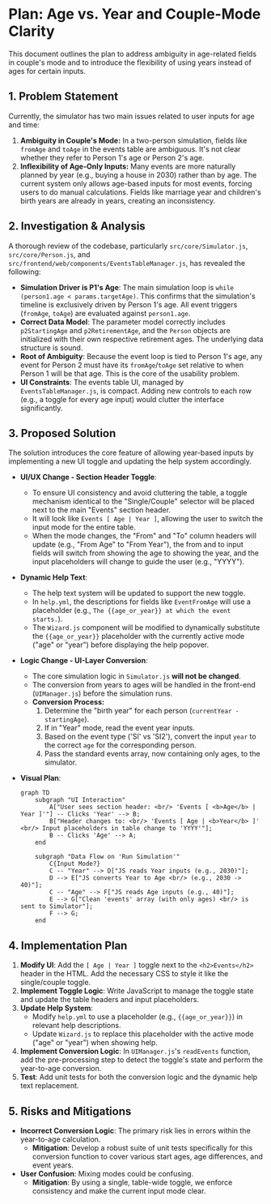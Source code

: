 # Plan: Age vs. Year and Couple-Mode Clarity

This document outlines the plan to address ambiguity in age-related fields in couple's mode and to introduce the flexibility of using years instead of ages for certain inputs.

## 1. Problem Statement

Currently, the simulator has two main issues related to user inputs for age and time:

1.  **Ambiguity in Couple's Mode:** In a two-person simulation, fields like `fromAge` and `toAge` in the events table are ambiguous. It's not clear whether they refer to Person 1's age or Person 2's age.
2.  **Inflexibility of Age-Only Inputs:** Many events are more naturally planned by year (e.g., buying a house in 2030) rather than by age. The current system only allows age-based inputs for most events, forcing users to do manual calculations. Fields like marriage year and children's birth years are already in years, creating an inconsistency.

## 2. Investigation & Analysis

A thorough review of the codebase, particularly `src/core/Simulator.js`, `src/core/Person.js`, and `src/frontend/web/components/EventsTableManager.js`, has revealed the following:

*   **Simulation Driver is P1's Age**: The main simulation loop is `while (person1.age < params.targetAge)`. This confirms that the simulation's timeline is exclusively driven by Person 1's age. All event triggers (`fromAge`, `toAge`) are evaluated against `person1.age`.
*   **Correct Data Model**: The parameter model correctly includes `p2StartingAge` and `p2RetirementAge`, and the `Person` objects are initialized with their own respective retirement ages. The underlying data structure is sound.
*   **Root of Ambiguity**: Because the event loop is tied to Person 1's age, any event for Person 2 must have its `fromAge`/`toAge` set relative to when Person 1 will be that age. This is the core of the usability problem.
*   **UI Constraints**: The events table UI, managed by `EventsTableManager.js`, is compact. Adding new controls to each row (e.g., a toggle for every age input) would clutter the interface significantly.

## 3. Proposed Solution

The solution introduces the core feature of allowing year-based inputs by implementing a new UI toggle and updating the help system accordingly.

*   **UI/UX Change - Section Header Toggle**:
    *   To ensure UI consistency and avoid cluttering the table, a toggle mechanism identical to the "Single/Couple" selector will be placed next to the main "Events" section header.
    *   It will look like `Events [ Age | Year ]`, allowing the user to switch the input mode for the entire table.
    *   When the mode changes, the "From" and "To" column headers will update (e.g., "From Age" to "From Year"), the from and to input fields will switch from showing the age to showing the year, and the input placeholders will change to guide the user (e.g., "YYYY").

*   **Dynamic Help Text**:
    *   The help text system will be updated to support the new toggle.
    *   In `help.yml`, the descriptions for fields like `EventFromAge` will use a placeholder (e.g., `The {{age_or_year}} at which the event starts.`).
    *   The `Wizard.js` component will be modified to dynamically substitute the `{{age_or_year}}` placeholder with the currently active mode ("age" or "year") before displaying the help popover.

*   **Logic Change - UI-Layer Conversion**:
    *   The core simulation logic in `Simulator.js` **will not be changed**.
    *   The conversion from years to ages will be handled in the front-end (`UIManager.js`) before the simulation runs.
    *   **Conversion Process:**
        1.  Determine the "birth year" for each person (`currentYear - startingAge`).
        2.  If in "Year" mode, read the event year inputs.
        3.  Based on the event type ('SI' vs 'SI2'), convert the input `year` to the correct `age` for the corresponding person.
        4.  Pass the standard events array, now containing only ages, to the simulator.

*   **Visual Plan**:

    ```mermaid
    graph TD
        subgraph "UI Interaction"
            A["User sees section header: <br/> 'Events [ <b>Age</b> | Year ]'"] -- Clicks 'Year' --> B;
            B["Header changes to: <br/> 'Events [ Age | <b>Year</b> ]' <br/> Input placeholders in table change to 'YYYY'"];
            B -- Clicks 'Age' --> A;
        end

        subgraph "Data Flow on 'Run Simulation'"
            C{Input Mode?}
            C -- "Year" --> D["JS reads Year inputs (e.g., 2030)"];
            D --> E["JS converts Year to Age <br/> (e.g., 2030 -> 40)"];
            C -- "Age" --> F["JS reads Age inputs (e.g., 40)"];
            E --> G["Clean 'events' array (with only ages) <br/> is sent to Simulator"];
            F --> G;
        end
    ```

## 4. Implementation Plan

1.  **Modify UI**: Add the `[ Age | Year ]` toggle next to the `<h2>Events</h2>` header in the HTML. Add the necessary CSS to style it like the single/couple toggle.
2.  **Implement Toggle Logic**: Write JavaScript to manage the toggle state and update the table headers and input placeholders.
3.  **Update Help System**:
    *   Modify `help.yml` to use a placeholder (e.g., `{{age_or_year}}`) in relevant help descriptions.
    *   Update `Wizard.js` to replace this placeholder with the active mode ("age" or "year") when showing help.
4.  **Implement Conversion Logic**: In `UIManager.js`'s `readEvents` function, add the pre-processing step to detect the toggle's state and perform the year-to-age conversion.
5.  **Test**: Add unit tests for both the conversion logic and the dynamic help text replacement.

## 5. Risks and Mitigations

*   **Incorrect Conversion Logic**: The primary risk lies in errors within the year-to-age calculation.
    *   **Mitigation**: Develop a robust suite of unit tests specifically for this conversion function to cover various start ages, age differences, and event years.
*   **User Confusion**: Mixing modes could be confusing.
    *   **Mitigation**: By using a single, table-wide toggle, we enforce consistency and make the current input mode clear. 